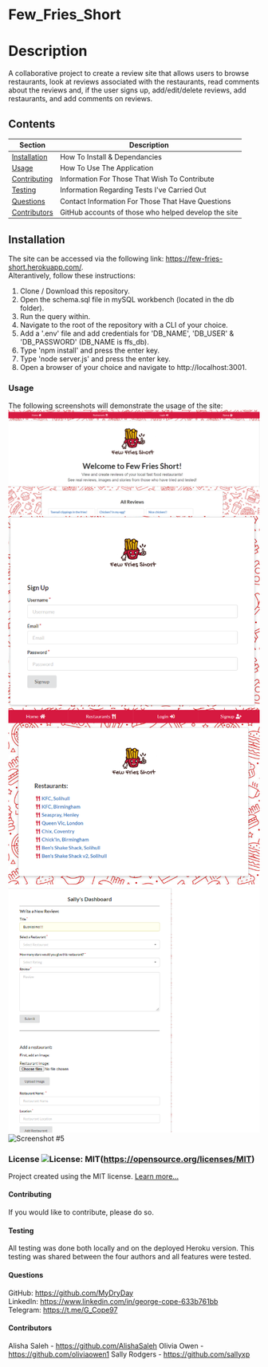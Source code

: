 # Few_Fries_Short

  # Description
  A collaborative project to create a review site that allows users to browse restaurants, look at reviews associated with the restaurants, read comments about the reviews and, if the user signs up, add/edit/delete reviews, add restaurants, and add comments on reviews.

  ## Contents
  Section                       | Description
  ----------------------------- | --------------------------------------------------
  [Installation](#Installation) | How To Install & Dependancies
  [Usage](#Usage)               | How To Use The Application
  [Contributing](#Contributing) | Information For Those That Wish To Contribute
  [Testing](#Testing)           | Information Regarding Tests I've Carried Out
  [Questions](#Questions)       | Contact Information For Those That Have Questions
  [Contributors](#Contributors) | GitHub accounts of those who helped develop the site

  ## Installation
  The site can be accessed via the following link: https://few-fries-short.herokuapp.com/.  
  Alterantively, follow these instructions:  
  1. Clone / Download this repository. 
  2. Open the schema.sql file in mySQL workbench (located in the db folder). 
  3. Run the query within. 
  4. Navigate to the root of the repository with a CLI of your choice.
  5. Add a '.env' file and add credentials for 'DB_NAME', 'DB_USER' & 'DB_PASSWORD' (DB_NAME is ffs_db).
  6. Type 'npm install' and press the enter key. 
  7. Type 'node server.js' and press the enter key. 
  8. Open a browser of your choice and navigate to http://localhost:3001.

  ### Usage
  The following screenshots will demonstrate the usage of the site: 
  ![Screenshot #1](/images/Landingpage.png)
  ![Screenshot #2](/images/Signup.png)
  ![Screenshot #3](/images/Restaurantpage.png)
  ![Screenshot #4](/images/Reviewadd.png)
  ![Screenshot #5](/images/showspictures.png)

  ### License ![License: MIT](https://img.shields.io/badge/License-MIT-yellow.svg)(https://opensource.org/licenses/MIT) 
 
  Project created using the MIT license.
  [Learn more...](https://opensource.org/licenses/MIT)

  #### Contributing
  If you would like to contribute, please do so.

  #### Testing
  All testing was done both locally and on the deployed Heroku version. This testing was shared between the four authors and all features were tested.

  #### Questions
  GitHub: https://github.com/MyDryDay  
  LinkedIn: https://www.linkedin.com/in/george-cope-633b761bb  
  Telegram: https://t.me/G_Cope97

  #### Contributors
  Alisha Saleh  - https://github.com/AlishaSaleh
  Olivia Owen   - https://github.com/oliviaowen1
  Sally Rodgers - https://github.com/sallyxp
